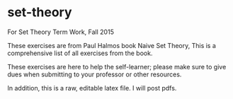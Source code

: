 # set-theory
For Set Theory Term Work, 
Fall 2015

These exercises are from Paul Halmos book Naive Set Theory, 
This is a comprehensive list of all exercises from the book. 

These exercises are here to help the self-learner; please make sure to 
give dues when submitting to your professor or other resources. 

In addition, this is a raw, editable latex file. I will post pdfs.
